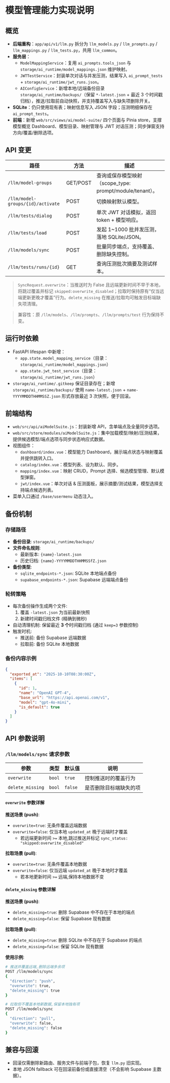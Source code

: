 # 模型管理能力实现说明

## 概览
- **后端重构**：`app/api/v1/llm.py` 拆分为 `llm_models.py` / `llm_prompts.py` / `llm_mappings.py` / `llm_tests.py`，共用 `llm_common`。
- **服务层**：
  - `ModelMappingService`：复用 `ai_prompts.tools_json` 与 `storage/ai_runtime/model_mappings.json` 维护映射。
  - `JWTTestService`：封装单次对话与并发压测，结果写入 `ai_prompt_tests` + `storage/ai_runtime/jwt_runs.json`。
  - `AIConfigService`：新增本地/远端备份目录 `storage/ai_runtime/backups/`（保留 `*-latest.json` + 最近 3 个时间戳归档），推送/拉取前自动快照，并支持覆盖写入与缺失项删除开关。
- **SQLite**：仍只使用现有表；映射信息写入 JSON 字段；压测明细保存在 `ai_prompt_tests`。
- **前端**：新增 `web/src/views/ai/model-suite/` 四个页面与 Pinia store，支撑模型概览 Dashboard、模型目录、映射管理与 JWT 对话压测；同步弹窗支持方向/覆盖/删除选项。

## API 变更
| 路径 | 方法 | 描述 |
| --- | --- | --- |
| `/llm/model-groups` | GET/POST | 查询或保存模型映射（scope_type: prompt/module/tenant）。|
| `/llm/model-groups/{id}/activate` | POST | 切换映射默认模型。|
| `/llm/tests/dialog` | POST | 单次 JWT 对话模拟，返回 token + 模型响应。|
| `/llm/tests/load` | POST | 发起 1~1000 批并发压测，落地 SQLite/JSON。|
| `/llm/models/sync` | POST | 批量同步端点，支持覆盖、删除缺失控制。|
| `/llm/tests/runs/{id}` | GET | 查询压测批次摘要及测试样本。|

> `SyncRequest.overwrite`：当推送时为 False 且远端更新时间不早于本地，将跳过覆盖并标记 `skipped:overwrite_disabled`；拉取时保持原有“仅当远端更新更晚才覆盖”行为。`delete_missing` 在推送/拉取均可触发目标端缺失项清理。

> 兼容性：原 `/llm/models`、`/llm/prompts`、`/llm/prompts/test` 行为保持不变。

## 运行时依赖
- FastAPI lifespan 中新增：
  - `app.state.model_mapping_service`（目录：`storage/ai_runtime/model_mappings.json`）
  - `app.state.jwt_test_service`（目录：`storage/ai_runtime/jwt_runs.json`）
- `storage/ai_runtime/.gitkeep` 保证目录存在；新增 `storage/ai_runtime/backups/` 使用 `name-latest.json` + `name-YYYYMMDDTHHMMSSZ.json` 形式存放最近 3 次快照，便于回滚。

## 前端结构
- `web/src/api/aiModelSuite.js`：封装新增 API，含单端点及全量同步选项。
- `web/src/store/modules/aiModelSuite.js`：集中加载模型/映射/压测结果，提供候选模型/端点选项与同步状态响应式数据。
- 视图组件：
  - `dashboard/index.vue`：模型能力 Dashboard，展示端点状态与映射覆盖并提供跳转入口。
  - `catalog/index.vue`：模型列表、设为默认、同步。
  - `mapping/index.vue`：映射 CRUD，Prompt 选择、候选模型管理、默认模型弹窗。
  - `jwt/index.vue`：单次对话 & 压测面板，展示摘要/测试结果，模型选择支持端点候选列表。
- 菜单入口通过 `/base/usermenu` 动态注入。

## 备份机制

### 存储路径
- **备份目录**: `storage/ai_runtime/backups/`
- **文件命名规则**:
  - 最新版本: `{name}-latest.json`
  - 历史归档: `{name}-YYYYMMDDTHHMMSSfZ.json`
- **备份类型**:
  - `sqlite_endpoints-*.json`: SQLite 本地端点备份
  - `supabase_endpoints-*.json`: Supabase 远端端点备份

### 轮转策略
- 每次备份操作生成两个文件:
  1. 覆盖 `-latest.json` 为当前最新快照
  2. 新建时间戳归档文件 (精确到微秒)
- 自动清理机制: 保留最近 **3 个**时间戳归档 (通过 `keep=3` 参数控制)
- 触发时机:
  - 推送前: 备份 Supabase 远端数据
  - 拉取前: 备份 SQLite 本地数据

### 备份内容示例
```json
{
  "exported_at": "2025-10-10T08:30:00Z",
  "items": [
    {
      "id": 1,
      "name": "OpenAI GPT-4",
      "base_url": "https://api.openai.com/v1",
      "model": "gpt-4o-mini",
      "is_default": true
    }
  ]
}
```

## API 参数说明

### `/llm/models/sync` 请求参数

| 参数 | 类型 | 默认值 | 说明 |
|------|------|--------|------|
| `overwrite` | `bool` | `true` | 控制推送时的覆盖行为 |
| `delete_missing` | `bool` | `false` | 是否删除目标端缺失的项 |

#### `overwrite` 参数详解
**推送场景 (push)**:
- `overwrite=true`: 无条件覆盖远端数据
- `overwrite=false`: 仅当本地 `updated_at` 晚于远端时才覆盖
  - 若远端更新时间 `>=` 本地,跳过推送并标记 `sync_status: "skipped:overwrite_disabled"`

**拉取场景 (pull)**:
- `overwrite=true`: 无条件覆盖本地数据
- `overwrite=false`: 仅当远端 `updated_at` 晚于本地时才覆盖
  - 若本地更新时间 `>=` 远端,保持本地数据不变

#### `delete_missing` 参数详解
**推送场景 (push)**:
- `delete_missing=true`: 删除 Supabase 中不存在于本地的端点
- `delete_missing=false`: 保留 Supabase 现有数据

**拉取场景 (pull)**:
- `delete_missing=true`: 删除 SQLite 中不存在于 Supabase 的端点
- `delete_missing=false`: 保留 SQLite 现有数据

**使用示例**:
```bash
# 推送并覆盖远端,删除远端多余项
POST /llm/models/sync
{
  "direction": "push",
  "overwrite": true,
  "delete_missing": true
}

# 拉取但不覆盖本地新数据,保留本地独有项
POST /llm/models/sync
{
  "direction": "pull",
  "overwrite": false,
  "delete_missing": false
}
```

## 兼容与回滚
- 回滚仅需删除新路由、服务文件与前端子包，恢复 `llm.py` 旧实现。
- 本地 JSON fallback 可在回滚前备份或直接清空（不会影响 Supabase 主数据）。
